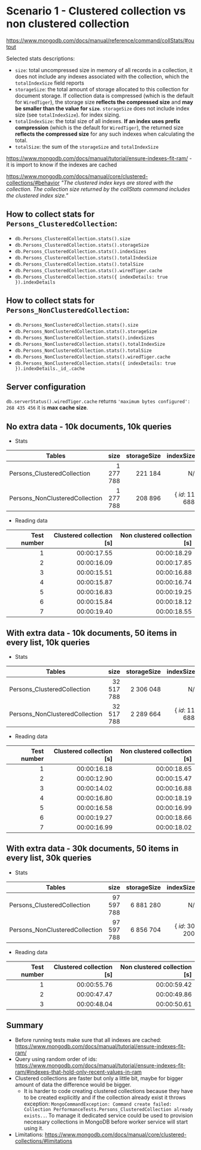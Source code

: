 # Scenario 1 - Clustered collection vs non clustered collection

https://www.mongodb.com/docs/manual/reference/command/collStats/#output

Selected stats descriptions:

* `size`: total uncompressed size in memory of all records in a collection, it does not include any indexes associated with the collection, which the 
`totalIndexSize` field reports
* `storageSize`: the total amount of storage allocated to this collection for document storage. If collection data is compressed (which is the default for `WiredTiger`), the storage size **reflects the compressed size** and **may be smaller than the value for `size`**. `storageSize`
 does not include index size (see `totalIndexSize`).
 for index sizing.
* `totalIndexSize`: the total size of all indexes. **If an index uses prefix compression** (which is the default for `WiredTiger`), the returned size **reflects the compressed size** for any such indexes when calculating the total.
* `totalSize`: the sum of the `storageSize` and `totalIndexSize`


https://www.mongodb.com/docs/manual/tutorial/ensure-indexes-fit-ram/ - it is import to know if the indexes are cached

https://www.mongodb.com/docs/manual/core/clustered-collections/#behavior
*"The clustered index keys are stored with the collection. The collection size returned by the collStats command includes the clustered index size."*

## How to collect stats for `Persons_ClusteredCollection`:

* `db.Persons_ClusteredCollection.stats().size`
* `db.Persons_ClusteredCollection.stats().storageSize`
* `db.Persons_ClusteredCollection.stats().indexSizes`
* `db.Persons_ClusteredCollection.stats().totalIndexSize`
* `db.Persons_ClusteredCollection.stats().totalSize`
* `db.Persons_ClusteredCollection.stats().wiredTiger.cache`
* `db.Persons_ClusteredCollection.stats({ indexDetails: true }).indexDetails`

## How to collect stats for `Persons_NonClusteredCollection`:

* `db.Persons_NonClusteredCollection.stats().size`
* `db.Persons_NonClusteredCollection.stats().storageSize`
* `db.Persons_NonClusteredCollection.stats().indexSizes`
* `db.Persons_NonClusteredCollection.stats().totalIndexSize`
* `db.Persons_NonClusteredCollection.stats().totalSize`
* `db.Persons_NonClusteredCollection.stats().wiredTiger.cache`
* `db.Persons_NonClusteredCollection.stats({ indexDetails: true }).indexDetails._id_.cache`

## Server configuration

`db.serverStatus().wiredTiger.cache` returns `'maximum bytes configured': 268 435 456` it is **max cache size**.

## No extra data - 10k documents, 10k queries

* Stats

| Tables                          |      size      |  storageSize | indexSizes        |totalIndexSize | totalSize | wiredTiger.cache                           | indexDetails._id_.cache                     |
|---------------------------------|---------------:|-------------:|------------------:|--------------:|-----------|-------------------------------------------:|--------------------------------------------:|
| Persons_ClusteredCollection     |  1 277 788     | 221 184      |           N/A     |             0 | 221 184   |'bytes currently in the cache': 2 503 302   |  N/A                                        |       
| Persons_NonClusteredCollection  |  1 277 788     | 208 896      | { _id_: 114 688 } |  114 688      | 323 584   |'bytes currently in the cache': 2 384 911   | 'bytes currently in the cache': 1 131 452   |


* Reading data

|Test number|Clustered collection [s]|Non clustered collection [s]|
|----------:|-----------------------:|---------------------------:|
|1          |00:00:17.55             |00:00:18.29                 |
|2          |00:00:16.09             |00:00:17.85                 |
|3          |00:00:15.51             |00:00:16.88                 |
|4          |00:00:15.87             |00:00:16.74                 |
|5          |00:00:16.83             |00:00:19.25                 |
|6          |00:00:15.84             |00:00:18.12                 |
|7          |00:00:19.40             |00:00:18.55                 |


## With extra data - 10k documents, 50 items in every list, 10k queries

* Stats

| Tables                          |      size      |  storageSize | indexSizes        |totalIndexSize | totalSize   | wiredTiger.cache                            | indexDetails._id_.cache                     |
|---------------------------------|---------------:|-------------:|------------------:|--------------:|-------------|--------------------------------------------:|--------------------------------------------:|
| Persons_ClusteredCollection     | 32 517 788     | 2 306 048    |           N/A     |             0 | 2 306 048   |'bytes currently in the cache': 35 454 915   |  N/A                                        |       
| Persons_NonClusteredCollection  | 32 517 788     | 2 289 664    | { _id_: 114 688 } |  114 688      | 2 404 352   |'bytes currently in the cache': 35 430 435   | 'bytes currently in the cache': 270 598     |


* Reading data

|Test number|Clustered collection [s]|Non clustered collection [s]|
|----------:|-----------------------:|---------------------------:|
|1          |00:00:16.18             |00:00:18.65                 |
|2          |00:00:12.90             |00:00:15.47                 |
|3          |00:00:14.02             |00:00:16.88                 |
|4          |00:00:16.80             |00:00:18.19                 |
|5          |00:00:16.58             |00:00:16.99                 |
|6          |00:00:19.27             |00:00:18.66                 |
|7          |00:00:16.99             |00:00:18.02                 |


## With extra data - 30k documents, 50 items in every list, 30k queries

* Stats

| Tables                          |      size      |  storageSize | indexSizes        |totalIndexSize | totalSize   | wiredTiger.cache                            | indexDetails._id_.cache                     |
|---------------------------------|---------------:|-------------:|------------------:|--------------:|-------------|--------------------------------------------:|--------------------------------------------:|
| Persons_ClusteredCollection     | 97 597 788     | 6 881 280    |           N/A     |             0 | 6 881 280   |'bytes currently in the cache': 106 410 861  |  N/A                                        |       
| Persons_NonClusteredCollection  | 97 597 788     | 6 856 704    | { _id_: 307 200 } |  307 200      | 71 63 904   |'bytes currently in the cache': 106 067 989  | 'bytes currently in the cache': 826 251     |


* Reading data

|Test number|Clustered collection [s]|Non clustered collection [s]|
|----------:|-----------------------:|---------------------------:|
|1          |00:00:55.76             |00:00:59.42                 |
|2          |00:00:47.47             |00:00:49.86                 |
|3          |00:00:48.04             |00:00:50.61                 |

## Summary

* Before running tests make sure that all indexes are cached: https://www.mongodb.com/docs/manual/tutorial/ensure-indexes-fit-ram/
* Query using random order of ids: https://www.mongodb.com/docs/manual/tutorial/ensure-indexes-fit-ram/#indexes-that-hold-only-recent-values-in-ram
* Clustered collections are faster but only a little bit, maybe for bigger amount of data the difference would be bigger.
  * It is harder to code creating clustered collections because they have to be created explicitly and if the collection already exist it throws exception: `MongoCommandException: Command create failed: Collection PerformanceTests.Persons_ClusteredCollection already exists..`. To manage it dedicated service could be used to provision necessary collections in MongoDB before worker service will start using it.
* Limitations: https://www.mongodb.com/docs/manual/core/clustered-collections/#limitations